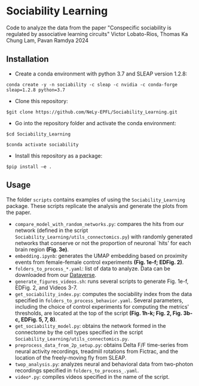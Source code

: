 # Sociability Learning
Code to analyze the data from the paper 
"Conspecific sociability is regulated by associative learning circuits"
Victor Lobato-Rios, Thomas Ka Chung Lam, Pavan Ramdya
2024

## Installation
- Create a conda environment with python 3.7 and SLEAP version 1.2.8:

`conda create -y -n sociability -c sleap -c nvidia -c conda-forge sleap=1.2.8 python=3.7`

- Clone this repository:
  
`$git clone https://github.com/NeLy-EPFL/Sociability_Learning.git`

- Go into the repository folder and activate the conda environment:
  
`$cd Sociability_Learning`

`$conda activate sociability`

- Install this repository as a package:
  
`$pip install –e .`

## Usage

The folder `scripts` contains examples of using the `Sociability_Learning` package. These scripts replicate the analysis and generate the plots from the paper.

- `compare_model_with_random_networks.py`: compares the hits from our network (defined in the script `Sociability_Learning/utils_connectomics.py`) with randomly generated networks that conserve or not the proportion of neuronal `hits' for each brain region **(Fig. 3e)**.
- `embedding.ipynb`: generates the UMAP embedding based on proximity events from female-female control experiments **(Fig. 1e-f; EDFig. 2)**.
- `folders_to_process_*.yaml`: list of data to analyze. Data can be downloaded from our [Dataverse](https://dataverse.harvard.edu/dataverse/sociability_learning/).
- `generate_figures_videos.sh`: runs several scripts to generate Fig. 1e-f, EDFig. 2, and Videos 3-7.
- `get_sociability_index.py`: computes the sociability index from the data specified in `folders_to_process_behavior.yaml`. Several parameters, including the choice of control experiments for computing the metrics' thresholds, are located at the top of the script **(Fig. 1h-k; Fig. 2, Fig. 3b-c, EDFig. 5, 7, 8)**.
- `get_sociability_model.py`: obtains the network formed in the connectome by the cell types specified in the script `Sociability_Learning/utils_connectomics.py`.
- `preprocess_data_from_2p_setup.py`: obtains Delta F/F time-series from neural activity recordings, treadmill rotations from Fictrac, and the location of the freely-moving fly from SLEAP.
- `twop_analysis.py`: analyzes neural and behavioral data from two-photon recordings specified in `folders_to_process_.yaml`.
- `video*.py`: compiles videos specified in the name of the script.

